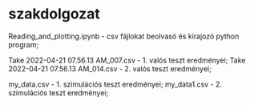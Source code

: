 # szakdolgozat

Reading_and_plotting.ipynb - csv fájlokat beolvasó és kirajozó python program;

Take 2022-04-21 07.56.13 AM_007.csv - 1. valós teszt eredményei;
Take 2022-04-21 07.56.13 AM_014.csv - 2. valós teszt eredményei;

my_data.csv - 1. szimulációs teszt eredményei;
my_data1.csv - 2. szimulációs teszt eredményei;

